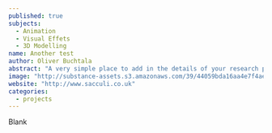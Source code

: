```yaml
---
published: true
subjects: 
  - Animation
  - Visual Effets
  - 3D Modelling
name: Another test
author: Oliver Buchtala
abstract: "A very simple place to add in the details of your research project, from which point you can progress"
image: "http://substance-assets.s3.amazonaws.com/39/44059bda16aa4e7f4aeaf77d537bce/javascript.png"
website: "http://www.sacculi.co.uk"
categories: 
  - projects
---
```


Blank